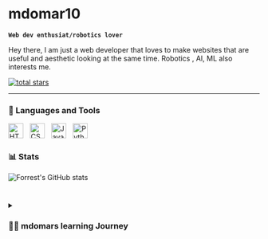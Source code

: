 

# mdomar10

**`Web dev enthusiat/robotics lover`**

Hey there, I am just a web developer that loves to make websites that are useful and aesthetic looking at the same time. Robotics , AI, ML also interests me.

   <p align="left">
  
   <a href="https://github.com/mdomar10?tab=repositories&sort=stargazers">
         <img alt="total stars" title="Total stars on GitHub" src="https://custom-icon-badges.demolab.com/github/stars/mdomar10?color=55960c&style=for-the-badge&labelColor=488207&logo=star"/></a>
   </p>

---

### 🧰 Languages and Tools

<img align="left" alt="HTML" width="30px" style="padding-right:10px;" src="https://cdn.jsdelivr.net/gh/devicons/devicon/icons/html5/html5-plain.svg" />
<img align="left" alt="CSS" width="30px" style="padding-right:10px;" src="https://cdn.jsdelivr.net/gh/devicons/devicon/icons/css3/css3-plain.svg" />
<img align="left" alt="JavaScript" width="30px" style="padding-right:10px;" src="https://cdn.jsdelivr.net/gh/devicons/devicon/icons/javascript/javascript-plain.svg" />
<img align="left" alt="Python" width="30px" style="padding-right:10px;" src="https://cdn.jsdelivr.net/gh/devicons/devicon/icons/python/python-plain.svg" />
<br />

#

### 📊 Stats

![Forrest's GitHub stats](https://github-readme-stats.vercel.app/api?username=mdomar10&show_icons=true&theme=gruvbox)

<!-- ![GitHub Streak](https://streak-stats.demolab.com?user=ForrestKnight&theme=gruvbox&border_radius=4.5) -->

#

<details>
 <summary><h3>👨‍💻 mdomars learning Journey</h3></summary>
  I started learning web development in last year of BTech and realized i could make a carrier out of it. The reason being is that i am aesthetics loving person and being a web developer i think i can put my interests and skills to good use.So i started learning HTML ,CSS  and javascript and done three projects so far. I think i understand the basics now and going to learn more. status update 4 months since started learning.
